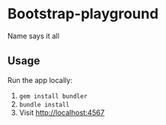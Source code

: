 Bootstrap-playground
===========

Name says it all

Usage
-----

Run the app locally:

1. `gem install bundler`
2. `bundle install`
4. Visit <http://localhost:4567>
